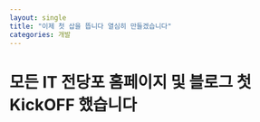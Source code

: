 ```yaml
---
layout: single
title: "이제 첫 삽을 뜹니다 열심히 만들겠습니다"
categories: 개발
---
```


# 모든 IT 전당포 홈페이지 및 블로그 첫 KickOFF 했습니다

